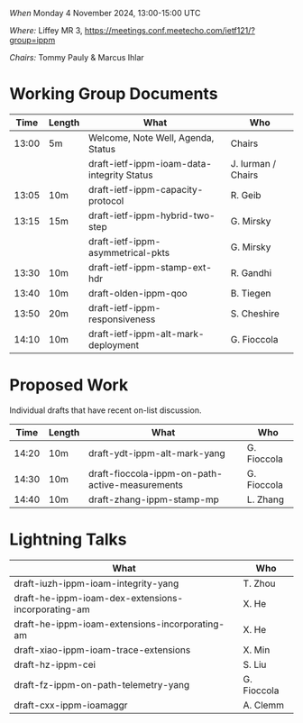 *When*   Monday 4 November 2024, 13:00-15:00 UTC

*Where:*  Liffey MR 3, https://meetings.conf.meetecho.com/ietf121/?group=ippm

*Chairs:* Tommy Pauly & Marcus Ihlar

# Working Group Documents

| Time    | Length | What                                        | Who          |
|---------|--------|---------------------------------------------|--------------|
| 13:00   | 5m     | Welcome, Note Well, Agenda, Status          | Chairs       |
|         |        | draft-ietf-ippm-ioam-data-integrity Status  | J. Iurman / Chairs  |
| 13:05   | 10m    | draft-ietf-ippm-capacity-protocol           | R. Geib      |
| 13:15   | 15m    | draft-ietf-ippm-hybrid-two-step             | G. Mirsky    |
|         |        | draft-ietf-ippm-asymmetrical-pkts           | G. Mirsky    |
| 13:30   | 10m    | draft-ietf-ippm-stamp-ext-hdr               | R. Gandhi    |
| 13:40   | 10m    | draft-olden-ippm-qoo                        | B. Tiegen    |
| 13:50   | 20m    | draft-ietf-ippm-responsiveness              | S. Cheshire  |
| 14:10   | 10m    | draft-ietf-ippm-alt-mark-deployment         | G. Fioccola  |

# Proposed Work

Individual drafts that have recent on-list discussion.

| Time    | Length | What                                        | Who          |
|---------|--------|---------------------------------------------|--------------|
| 14:20   | 10m    | draft-ydt-ippm-alt-mark-yang                  | G. Fioccola  |
| 14:30   | 10m    | draft-fioccola-ippm-on-path-active-measurements  | G. Fioccola  |
| 14:40   | 10m    | draft-zhang-ippm-stamp-mp  | L. Zhang  |

# Lightning Talks

| What                                            | Who          |
|-------------------------------------------------|--------------|
| draft-iuzh-ippm-ioam-integrity-yang             | T. Zhou      |
| draft-he-ippm-ioam-dex-extensions-incorporating-am   | X. He   |
| draft-he-ippm-ioam-extensions-incorporating-am  | X. He        |
| draft-xiao-ippm-ioam-trace-extensions           | X. Min       |
| draft-hz-ippm-cei                               | S. Liu       |
| draft-fz-ippm-on-path-telemetry-yang            | G. Fioccola  |
| draft-cxx-ippm-ioamaggr                         | A. Clemm     |
